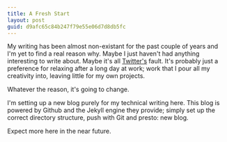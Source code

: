 ```yaml
---
title: A Fresh Start
layout: post
guid: d9afc65c84b247f79e55e06d7d8db5fc
---
```


My writing has been almost non-existant for the past couple of years and I'm
yet to find a real reason why. Maybe I just haven't had anything interesting to
write about. Maybe it's all [Twitter's](http://twitter.com/splee) fault.  It's
probably just a preference for relaxing after a long day at work; work that I
pour all my creativity into, leaving little for my own projects.

Whatever the reason, it's going to change.

I'm setting up a new blog purely for my technical writing here.  This blog
is powered by Github and the Jekyll engine they provide; simply set up the
correct directory structure, push with Git and presto: new blog.

Expect more here in the near future.
